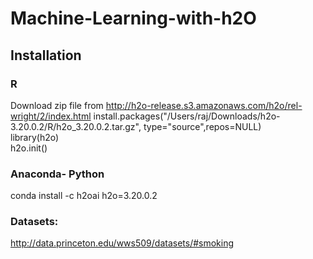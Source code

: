 # Machine-Learning-with-h2O

## Installation

### R
Download zip file from http://h2o-release.s3.amazonaws.com/h2o/rel-wright/2/index.html
install.packages("/Users/raj/Downloads/h2o-3.20.0.2/R/h2o_3.20.0.2.tar.gz", type="source",repos=NULL)  
library(h2o)  
h2o.init()

### Anaconda- Python
 conda install -c h2oai h2o=3.20.0.2

### Datasets:
http://data.princeton.edu/wws509/datasets/#smoking
